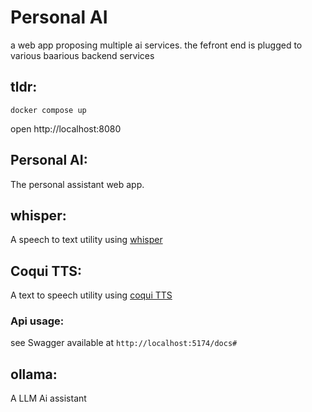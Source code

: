 # Personal AI
a web app proposing multiple ai services.
the fefront end is plugged to various baarious backend services

## tldr:
```
docker compose up
```
open http://localhost:8080

## Personal AI:
The personal assistant web app.

## whisper:
A speech to text utility using [whisper](https://github.com/openai/whisper)

## Coqui TTS:
A text to speech utility using [coqui TTS](https://github.com/coqui-ai/TTS)

### Api usage:
see Swagger available at `http://localhost:5174/docs#`

## ollama:
A LLM Ai assistant
